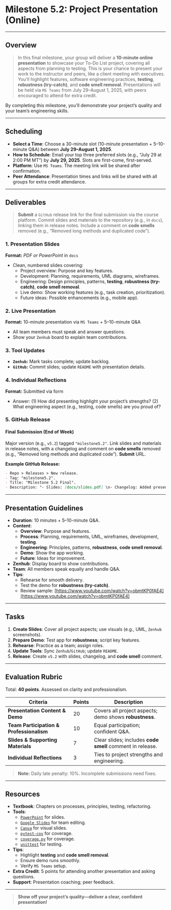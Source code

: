 # Milestone 5.2: Project Presentation (Online)

---

## Overview

> In this final milestone, your group will deliver a **10-minute online presentation** to showcase your To-Do List project, covering all aspects from planning to testing. This is your chance to present your work to the instructor and peers, like a client meeting with executives. You’ll highlight features, software engineering practices, **testing**, **robustness (try-catch)**, and **code smell removal**. Presentations will be held via `MS Teams` from July 29–August 1, 2025, with peers encouraged to attend for extra credit.

By completing this milestone, you’ll demonstrate your project’s quality and your team’s engineering skills.

---

## Scheduling

- **Select a Time**: Choose a 30-minute slot (10-minute presentation + 5–10-minute Q&A) between **July 29–August 1, 2025**.
- **How to Schedule**: Email your top three preferred slots (e.g., “July 29 at 2:00 PM MT”) by **July 29, 2025**. Slots are first-come, first-served.
- **Platform**: Use `MS Teams`. The meeting link will be shared after confirmation.
- **Peer Attendance**: Presentation times and links will be shared with all groups for extra credit attendance.

---

## Deliverables

> **Submit** a `GitHub` release link for the final submission via the course platform. Commit slides and materials to the repository (e.g., in `docs`), linking them in release notes. Include a comment on **code smells** removed (e.g., “Removed long methods and duplicated code”).

### 1. **Presentation Slides**
**Format:** *PDF or PowerPoint* in `docs`  

- Clean, numbered slides covering:
  - Project overview: Purpose and key features.
  - Development: Planning, requirements, UML diagrams, wireframes.
  - Engineering: Design principles, patterns, **testing**, **robustness (try-catch)**, **code smell removal**.
  - Live demo: Show working features (e.g., task creation, prioritization).
  - Future ideas: Possible enhancements (e.g., mobile app).

### 2. **Live Presentation**
**Format:** 10-minute presentation via `MS Teams` + 5–10-minute Q&A  

- All team members must speak and answer questions.
- Show your `Zenhub` board to explain team contributions.

### 3. **Tool Updates**
- **`Zenhub`:** Mark tasks complete; update backlog.
- **`GitHub`:** Commit slides; update `README` with presentation details.

### 4. **Individual Reflections**
**Format:** Submitted via form  

- Answer: (1) How did presenting highlight your project’s strengths? (2) What engineering aspect (e.g., testing, code smells) are you proud of?

### 5. **GitHub Release**

#### Final Submission (End of Week)
Major version (e.g., `v5.2`) tagged `"milestone5.2"`. Link slides and materials in release notes, with a changelog and comment on **code smells** removed (e.g., “Removed long methods and duplicated code”). **Submit** URL.

**Example GitHub Release:**  
```markdown
- Repo > Releases > New release.
- Tag: "milestone5.2".
- Title: "Milestone 5.2 Final".
- Description: "- Slides: [docs/slides.pdf] \n- Changelog: Added presentation materials. \n- Code Smells Removed: Long methods, duplicated code."
```

---

## Presentation Guidelines

- **Duration**: 10 minutes + 5–10-minute Q&A.
- **Content**:
  - **Overview**: Purpose and features.
  - **Process**: Planning, requirements, UML, wireframes, development, **testing**.
  - **Engineering**: Principles, patterns, **robustness**, **code smell removal**.
  - **Demo**: Show the app working.
  - **Future**: Ideas for improvement.
- **Zenhub**: Display board to show contributions.
- **Team**: All members speak equally and handle Q&A.
- **Tips**:
  - Rehearse for smooth delivery.
  - Test the demo for **robustness (try-catch)**.
  - Review sample: [https://www.youtube.com/watch?v=obmtKP0fAE4](https://www.youtube.com/watch?v=obmtKP0fAE4)

---

## Tasks

1. **Create Slides**: Cover all project aspects; use visuals (e.g., UML, `Zenhub` screenshots).
2. **Prepare Demo**: Test app for **robustness**; script key features.
3. **Rehearse**: Practice as a team; assign roles.
4. **Update Tools**: Sync `Zenhub`/`GitHub`; update `README`.
5. **Release**: Create `v5.2` with slides, changelog, and **code smell** comment.

---

## Evaluation Rubric

Total: **40 points**. Assessed on clarity and professionalism.

| **Criteria**                       | **Points** | **Description**                                                                 |
|------------------------------------|------------|---------------------------------------------------------------------------------|
| **Presentation Content & Demo**    | 20         | Covers all project aspects; demo shows **robustness**.                           |
| **Team Participation & Professionalism** | 10    | Equal participation; confident Q&A.                                             |
| **Slides & Supporting Materials**  | 7          | Clear slides; includes **code smell** comment in release.                        |
| **Individual Reflections**         | 3          | Ties to project strengths and engineering.                                      |

> **Note:** Daily late penalty: 10%. Incomplete submissions need fixes.

---

## Resources

- **Textbook**: Chapters on processes, principles, testing, refactoring.
- **Tools**:
  - [`PowerPoint`](https://support.microsoft.com/en-us/powerpoint) for slides.
  - [`Google Slides`](https://www.google.com/slides/about/) for team editing.
  - [`Canva`](https://www.canva.com/) for visual slides.
  - [`pytest-cov`](https://pytest-cov.readthedocs.io/en/latest/) for coverage.
  - [`coverage.py`](https://coverage.readthedocs.io/en/latest/) for coverage.
  - [`unittest`](https://docs.python.org/3/library/unittest.html) for testing.
- **Tips**:
  - Highlight **testing** and **code smell removal**.
  - Ensure demo runs smoothly.
  - Verify `MS Teams` setup.
- **Extra Credit**: 5 points for attending another presentation and asking questions.
- **Support**: Presentation coaching; peer feedback.

---

> **Show off your project’s quality—deliver a clear, confident presentation!**